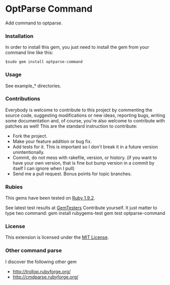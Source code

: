 # OptParse Command

Add command to optparse.

### Installation
In order to install this gem, you just need to install the gem from your command line like this:

    $sudo gem install optparse-command

### Usage

See example_* directories.

### Contributions

Everybody is welcome to contribute to this project by commenting the source code, suggesting modifications or new ideas,
reporting bugs, writing some documentation and, of course, you're also welcome to contribute with patches as well!
This are the standard instruction to contribute:

* Fork the project.
* Make your feature addition or bug fix.
* Add tests for it. This is important so I don't break it in a future version unintentionally.
* Commit, do not mess with rakefile, version, or history.
  (if you want to have your own version, that is fine but bump version in a commit by itself I can ignore when I pull)
* Send me a pull request. Bonus points for topic branches.

### Rubies

This gems have been tested on [Ruby 1.9.2][8].

See latest test results at [GemTesters][1]
Contribute yourself. It just matter to type two command:
 gem install rubygems-test
 gem test optparse-command

### License
This extension is licensed under the [MIT License][9].

### Other command parse

I discover the following other gem

 * http://trollop.rubyforge.org/
 * http://cmdparse.rubyforge.org/

[1]: http://gem-testers.org/gems/optparse-command
[8]: http://www.ruby-lang.org/en/
[9]: http://creativecommons.org/licenses/MIT/

